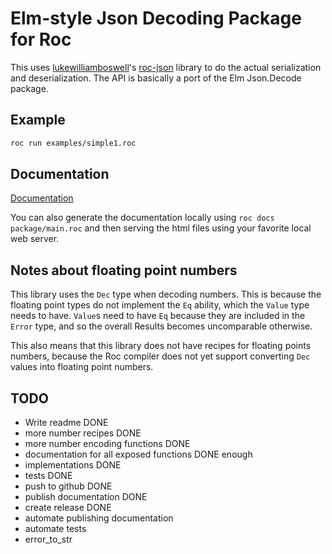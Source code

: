 # Elm-style Json Decoding Package for Roc

This uses [lukewilliamboswell](https://github.com/lukewilliamboswell)'s [roc-json](https://github.com/lukewilliamboswell/roc-json) library to do the actual serialization and deserialization.
The API is basically a port of the Elm Json.Decode package.

## Example

```sh
roc run examples/simple1.roc
```

## Documentation

[Documentation](https://enkidatron.github.io/roc-json-value/)

You can also generate the documentation locally using `roc docs package/main.roc` and then serving the html files using your favorite local web server.

## Notes about floating point numbers

This library uses the `Dec` type when decoding numbers. This is because the floating point types do not implement the `Eq` ability, which the `Value` type needs to have. `Value`s need to have `Eq` because they are included in the `Error` type, and so the overall Results becomes uncomparable otherwise.

This also means that this library does not have recipes for floating points numbers, because the Roc compiler does not yet support converting `Dec` values into floating point numbers.

## TODO
- Write readme DONE
- more number recipes DONE
- more number encoding functions DONE
- documentation for all exposed functions DONE enough
- implementations DONE
- tests DONE
- push to github DONE
- publish documentation DONE
- create release DONE
- automate publishing documentation
- automate tests
- error_to_str

